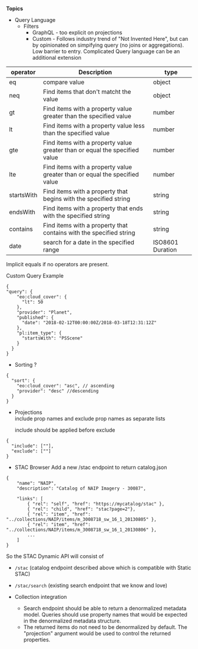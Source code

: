 __Topics__
* Query Language
  * Filters
  	* GraphQL - too explicit on projections
	* Custom - Follows industry trend of "Not Invented Here", but can by opinionated on simpifying query (no joins or aggregations). Low barrier to entry. Complicated Query language can be an additional extension
		
| operator   | Description                                                                | type             |
|------------|----------------------------------------------------------------------------|------------------|
| eq         | compare value                                                              | object           |
| neq        | Find items that don't matcht the value                                     | object           |
| gt         | Find items with a property value greater than the specified value          | number           |
| lt         | Find items with a property value less than the specified value             | number           |
| gte        | Find items with a property value greater than or equal the specified value | number           |
| lte        | Find items with a property value greater than or equal the specified value | number           |
| startsWith | Find items with a property that begins with the specified string           | string           |
| endsWith   | Find items with a property that ends with the specified string             | string           |
| contains   | Find items with a property that contains with the specified string         | string           |
| date       | search for a date in the specified range                                   | ISO8601 Duration |

Implicit equals if no operators are present.
		
Custom Query Example
```
{
"query": {
    "eo:cloud_cover": {
      "lt": 50
    },
    "provider": "Planet",
    "published": {
      "date": "2018-02-12T00:00:00Z/2018-03-18T12:31:12Z"
    },
    "pl:item_type": {
      "startsWith": "PSScene"
    }
  }
}
```
		
  * Sorting ?
```
{
  "sort": {
    "eo:cloud_cover": "asc", // ascending
    "provider": "desc" //descending
  }
}
```
  * Projections  
  	include prop names and exclude prop names as separate lists
	
	include should be applied before exclude
```
{
  "include": [""],
  "exclude": [""]
}
```
	
* STAC Browser
Add a new /stac endpoint to return catalog.json
```
{
    "name": "NAIP",
    "description": "Catalog of NAIP Imagery - 30087",

    "links": [
        { "rel": "self", "href": "https://mycatalog/stac" },
        { "rel": "child", "href": "stac?page=2"},
        { "rel": "item", "href": "../collections/NAIP/items/m_3008718_sw_16_1_20130805" },
        { "rel": "item", "href": "../collections/NAIP/items/m_3008718_sw_16_1_20130806" },
        ...
    ]
}
```

So the STAC Dynamic API will consist of 
* `/stac` (catalog endpoint described above which is compatible with Static STAC)
* `/stac/search` (existing search endpoint that we know and love)


* Collection integration

	* Search endpoint should be able to return a denormalized metadata model. Queries should use property names that would be expected in the denormalized metadata structure.
	* The returned items do not need to be denormalized by default. The "projection" argument would be used to control the returned properties.

